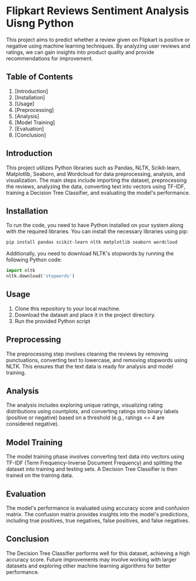 # Flipkart Reviews Sentiment Analysis Uisng Python

This project aims to predict whether a review given on Flipkart is positive or negative using machine learning techniques. By analyzing user reviews and ratings, we can gain insights into product quality and provide recommendations for improvement.

## Table of Contents
1. [Introduction]
2. [Installation]
3. [Usage]
4. [Preprocessing]
5. [Analysis]
6. [Model Training]
7. [Evaluation]
8. [Conclusion]

## Introduction
This project utilizes Python libraries such as Pandas, NLTK, Scikit-learn, Matplotlib, Seaborn, and Wordcloud for data preprocessing, analysis, and visualization. The main steps include importing the dataset, preprocessing the reviews, analyzing the data, converting text into vectors using TF-IDF, training a Decision Tree Classifier, and evaluating the model's performance.

## Installation
To run the code, you need to have Python installed on your system along with the required libraries. You can install the necessary libraries using pip:

```bash
pip install pandas scikit-learn nltk matplotlib seaborn wordcloud
```

Additionally, you need to download NLTK's stopwords by running the following Python code:

```python
import nltk
nltk.download('stopwords')
```

## Usage
1. Clone this repository to your local machine.
2. Download the dataset and place it in the project directory.
3. Run the provided Python script

## Preprocessing
The preprocessing step involves cleaning the reviews by removing punctuations, converting text to lowercase, and removing stopwords using NLTK. This ensures that the text data is ready for analysis and model training.

## Analysis
The analysis includes exploring unique ratings, visualizing rating distributions using countplots, and converting ratings into binary labels (positive or negative) based on a threshold (e.g., ratings <= 4 are considered negative).

## Model Training
The model training phase involves converting text data into vectors using TF-IDF (Term Frequency-Inverse Document Frequency) and splitting the dataset into training and testing sets. A Decision Tree Classifier is then trained on the training data.

## Evaluation
The model's performance is evaluated using accuracy score and confusion matrix. The confusion matrix provides insights into the model's predictions, including true positives, true negatives, false positives, and false negatives.

## Conclusion
The Decision Tree Classifier performs well for this dataset, achieving a high accuracy score. Future improvements may involve working with larger datasets and exploring other machine learning algorithms for better performance.
